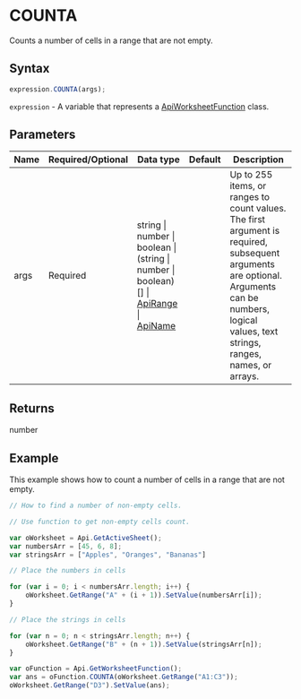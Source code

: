 # COUNTA

Counts a number of cells in a range that are not empty.

## Syntax

```javascript
expression.COUNTA(args);
```

`expression` - A variable that represents a [ApiWorksheetFunction](../ApiWorksheetFunction.md) class.

## Parameters

| **Name** | **Required/Optional** | **Data type** | **Default** | **Description** |
| ------------- | ------------- | ------------- | ------------- | ------------- |
| args | Required | string \| number \| boolean \| (string \| number \| boolean)[] \| [ApiRange](../../ApiRange/ApiRange.md) \| [ApiName](../../ApiName/ApiName.md) |  | Up to 255 items, or ranges to count values. The first argument is required, subsequent arguments are optional. Arguments can be numbers, logical values, text strings, ranges, names, or arrays. |

## Returns

number

## Example

This example shows how to count a number of cells in a range that are not empty.

```javascript editor-xlsx
// How to find a number of non-empty cells.

// Use function to get non-empty cells count.

var oWorksheet = Api.GetActiveSheet();
var numbersArr = [45, 6, 8];
var stringsArr = ["Apples", "Oranges", "Bananas"]

// Place the numbers in cells

for (var i = 0; i < numbersArr.length; i++) {
    oWorksheet.GetRange("A" + (i + 1)).SetValue(numbersArr[i]);
}

// Place the strings in cells

for (var n = 0; n < stringsArr.length; n++) {
    oWorksheet.GetRange("B" + (n + 1)).SetValue(stringsArr[n]);
}

var oFunction = Api.GetWorksheetFunction();
var ans = oFunction.COUNTA(oWorksheet.GetRange("A1:C3"));
oWorksheet.GetRange("D3").SetValue(ans);
```
